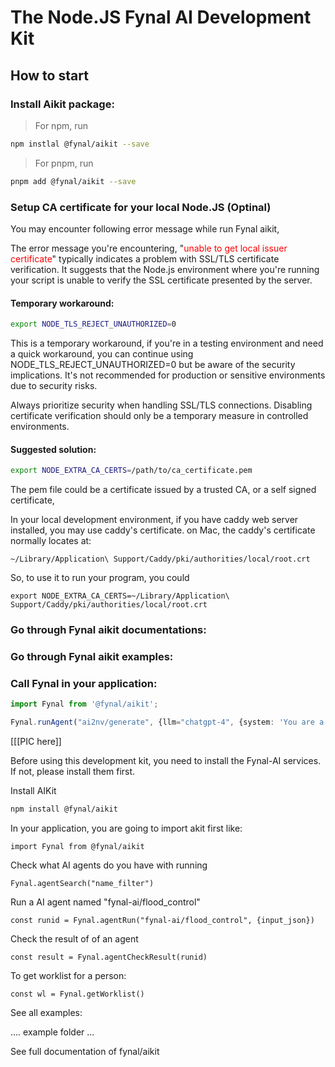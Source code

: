 # The Node.JS Fynal AI Development Kit

## How to start

### Install Aikit package:

> For npm, run

```sh
npm instlal @fynal/aikit --save
```

> For pnpm, run

```sh
pnpm add @fynal/aikit --save
```

### Setup CA certificate for your local Node.JS (Optinal)

You may encounter following error message while run Fynal aikit,

The error message you're encountering, "<font color='red'>unable to get local issuer certificate</font>" typically indicates a problem with SSL/TLS certificate verification. It suggests that the Node.js environment where you're running your script is unable to verify the SSL certificate presented by the server.

#### Temporary workaround:

```sh
export NODE_TLS_REJECT_UNAUTHORIZED=0
```

This is a temporary workaround, if you're in a testing environment and need a quick workaround, you can continue using NODE_TLS_REJECT_UNAUTHORIZED=0 but be aware of the security implications. It's not recommended for production or sensitive environments due to security risks.

Always prioritize security when handling SSL/TLS connections. Disabling certificate verification should only be a temporary measure in controlled environments.

#### Suggested solution:

```sh
export NODE_EXTRA_CA_CERTS=/path/to/ca_certificate.pem
```

The pem file could be a certificate issued by a trusted CA, or a self signed certificate,

In your local development environment, if you have caddy web server installed, you may use caddy's certificate. on Mac, the caddy's certificate normally locates at:

`~/Library/Application\ Support/Caddy/pki/authorities/local/root.crt`

So, to use it to run your program, you could

`export NODE_EXTRA_CA_CERTS=~/Library/Application\ Support/Caddy/pki/authorities/local/root.crt`

### Go through Fynal aikit documentations:

### Go through Fynal aikit examples:

### Call Fynal in your application:

```typescript
import Fynal from '@fynal/aikit';

Fynal.runAgent("ai2nv/generate", {llm="chatgpt-4", {system: 'You are a student",
```
[[[PIC here]]

Before using this development kit, you need to install the Fynal-AI services. If not, please install them first.

Install AIKit

```sh
npm install @fynal/aikit
```

In your application, you are going to import akit first like:

```
import Fynal from @fynal/aikit
```

Check what AI agents do you have with running 

```
Fynal.agentSearch("name_filter") 
```

Run a AI agent named  "fynal-ai/flood_control"

```
const runid = Fynal.agentRun("fynal-ai/flood_control", {input_json})
```

Check the result of of an agent

```
const result = Fynal.agentCheckResult(runid)
```

To get worklist for a person:

```
const wl = Fynal.getWorklist()
```

See all examples:

.... example folder ...


See full documentation of fynal/aikit
